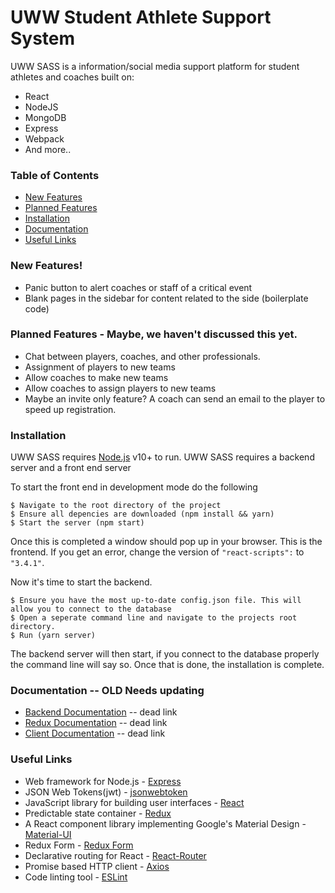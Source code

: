 # UWW Student Athlete Support System

UWW SASS is a information/social media support platform for student athletes and coaches built on:
  - React
  - NodeJS
  - MongoDB
  - Express
  - Webpack
  - And more..

### Table of Contents
  * [New Features]
  * [Planned Features]
  * [Installation]
  * [Documentation]
  * [Useful Links]

### New Features!
  - Panic button to alert coaches or staff of a critical event
  - Blank pages in the sidebar for content related to the side (boilerplate code)
  
### Planned Features - Maybe, we haven't discussed this yet.
  - Chat between players, coaches, and other professionals.
  - Assignment of players to new teams
  - Allow coaches to make new teams
  - Allow coaches to assign players to new teams
  - Maybe an invite only feature? A coach can send an email to the player to speed up registration.

### Installation

UWW SASS requires [Node.js](https://nodejs.org/) v10+ to run.
UWW SASS requires a backend server and a front end server

To start the front end in development mode do the following
```
$ Navigate to the root directory of the project
$ Ensure all depencies are downloaded (npm install && yarn)
$ Start the server (npm start)
```
Once this is completed a window should pop up in your browser. This is the frontend. If you get an error, change the version of ```"react-scripts":``` to  ```"3.4.1"```.

Now it's time to start the backend.
```
$ Ensure you have the most up-to-date config.json file. This will allow you to connect to the database
$ Open a seperate command line and navigate to the projects root directory.
$ Run (yarn server)
```
The backend server will then start, if you connect to the database properly the command line will say so. Once that is done, the installation is complete.

### Documentation -- OLD Needs updating
* [Backend Documentation] -- dead link
* [Redux Documentation] -- dead link
* [Client Documentation] -- dead link

### Useful Links
* Web framework for Node.js - [Express]
* JSON Web Tokens(jwt) - [jsonwebtoken]
* JavaScript library for building user interfaces - [React]
* Predictable state container - [Redux]
* A React component library implementing Google's Material Design - [Material-UI]
* Redux Form - [Redux Form]
* Declarative routing for React - [React-Router]
* Promise based HTTP client - [Axios]
* Code linting tool - [ESLint]

[//]: #
   [Backend Documentation]: <https://github.com/uww-student-athlete-success/stuath-success-web/tree/master/docs/BACKEND.md>
   [Redux Documentation]: <https://github.com/uww-student-athlete-success/stuath-success-web/tree/master/docs/REDUX.md>
   [Client Documentation]: <https://github.com/uww-student-athlete-success/stuath-success-web/tree/master/docs/CLIENT.md>
   [Express]: <http://expressjs.com/>
   [jsonwebtoken]: <https://www.npmjs.com/package/jsonwebtoken>
   [React]: <https://facebook.github.io/react/>
   [Redux]: <http://redux.js.org/>
   [Material-UI]: <https://material-ui-1dab0.firebaseapp.com/>
   [Redux Form]: <http://redux-form.com/8.2.6/>
   [React-Router]: <https://reacttraining.com/react-router/>
   [Axios]: <https://github.com/mzabriskie/axios>
   [ESLint]: <http://eslint.org/>

   [New Features]: <https://github.com/uww-student-athlete-success/stuath-success-web#new-features>
   [Planned Features]: <https://github.com/uww-student-athlete-success/stuath-success-web#planed-features---maybe-we-havent-discussed-this-yet>
   [Installation]: <https://github.com/uww-student-athlete-success/stuath-success-web#installation>
   [Documentation]: <https://github.com/uww-student-athlete-success/stuath-success-web#documentation----old-needs-updating>
   [Useful Links]: <https://github.com/uww-student-athlete-success/stuath-success-web#useful-links>
